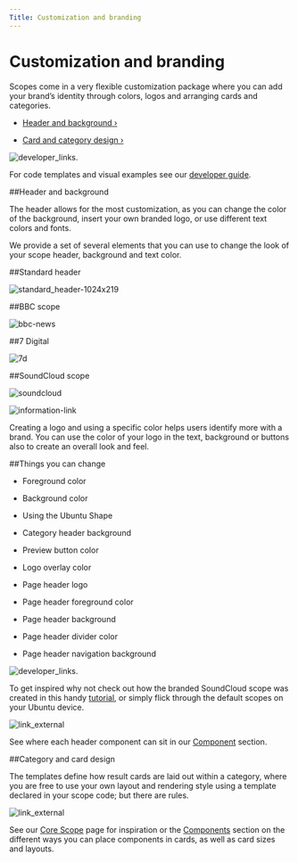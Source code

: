 ```yaml
---
Title: Customization and branding
---
```


# Customization and branding

Scopes come in a very flexible customization package where you can add your brand’s identity through colors, logos and arranging cards and categories.


-  [Header and background ›](#header-and-background)

-  [Card and category design ›](#card-and-category-design)


![developer_links.](https://assets.ubuntu.com/v1/0d9d7281-developer_links..png)


For code templates and visual examples see our  [developer guide](https://developer.ubuntu.com/en/scopes/design/guides/scopes-customization-branding/).


##Header and background


The header allows for the most customization, as you can change the color of the background, insert your own branded logo, or use different text colors and fonts.


We provide a set of several elements that you can use to change the look of your scope header, background and text color.


##Standard header


![standard_header-1024x219](https://assets.ubuntu.com/v1/98658783-standard_header-1024x2191.png)


##BBC scope


![bbc-news](https://assets.ubuntu.com/v1/cddd334c-bbc-news.png)


##7 Digital


![7d](https://assets.ubuntu.com/v1/002f50f3-7d.png)


##SoundCloud scope


![soundcloud](https://assets.ubuntu.com/v1/c1c5f0e0-soundcloud.png)


![information-link](https://assets.ubuntu.com/v1/7024ba0f-information-link.png)


Creating a logo and using a specific color helps users identify more with a brand. You can use the color of your logo in the text, background or buttons also to create an overall look and feel.


##Things you can change


- Foreground color

- Background color

- Using the Ubuntu Shape

- Category header background

- Preview button color

- Logo overlay color

- Page header logo

- Page header foreground color

- Page header background

- Page header divider color

- Page header navigation background


![developer_links.](https://assets.ubuntu.com/v1/0d9d7281-developer_links..png)


To get inspired why not check out how the branded SoundCloud scope was created in this handy  [tutorial](https://developer.ubuntu.com/en/scopes/design/tutorials/write-a-json-scope-in-cpp/), or simply flick through the default scopes on your Ubuntu device.


![link_external](https://assets.ubuntu.com/v1/9e8b37dd-link_external.png)


See where each header component can sit in our  [Component](components.md) section.


##Category and card design


The templates define how result cards are laid out within a category, where you are free to use your own layout and rendering style using a template declared in your scope code; but there are rules.


![link_external](https://assets.ubuntu.com/v1/9e8b37dd-link_external.png)


See our  [Core Scope](core-scopes.md) page for inspiration or the  [Components](/components) section on the different ways you can place components in cards, as well as card sizes and layouts.
